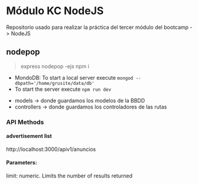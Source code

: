 # Módulo KC NodeJS

Repositorio usado para realizar la práctica del tercer módulo del bootcamp -> NodeJS

## nodepop

> express nodepop -ejs
> npm i

- MondoDB: To start a local server execute `mongod --dbpath='/home/grusite/data/db'`
- To start the server execute `npm run dev`

* models -> donde guardamos los modelos de la BBDD
* controllers -> donde guardamos los controladores de las rutas

### API Methods

#### advertisement list

http://localhost:3000/apiv1/anuncios

#### Parameters:

limit: numeric. Limits the number of results returned
